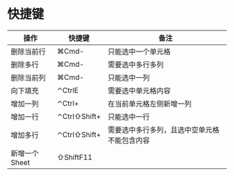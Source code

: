 # 快捷键

| 操作        | 快捷键                                                                         | 备注                     |
|-----------|-----------------------------------------------------------------------------|------------------------|
| 删除当前行     | <shortcut>⌘Cmd</shortcut><shortcut>-</shortcut>                             | 只能选中一个单元格              |
| 删除多行      | <shortcut>⌘Cmd</shortcut><shortcut>-</shortcut>                             | 需要选中多行多列               |
| 删除当前列     | <shortcut>⌘Cmd</shortcut><shortcut>-</shortcut>                             | 只能选中一列                 |
| 向下填充      | <shortcut>⌃Ctrl</shortcut><shortcut>E</shortcut>                            | 需要选中单元格内容              |
| 增加一列      | <shortcut>⌃Ctrl</shortcut><shortcut>+</shortcut>                            | 在当前单元格左侧新增一列           |
| 增加一行      | <shortcut>⌃Ctrl</shortcut><shortcut>⇧Shift</shortcut><shortcut>+</shortcut> | 只能选中一行                 |
| 增加多行      | <shortcut>⌃Ctrl</shortcut><shortcut>⇧Shift</shortcut><shortcut>+</shortcut> | 需要选中多行多列，且选中空单元格不能包含内容 |
| 新增一个Sheet | <shortcut>⇧Shift</shortcut><shortcut>F11</shortcut>                         |                        |






